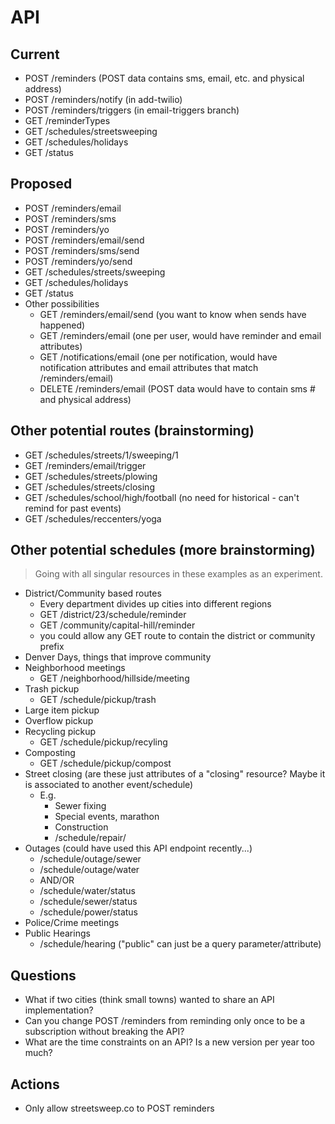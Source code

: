 # API

## Current

* POST /reminders (POST data contains sms, email, etc. and physical address)
* POST /reminders/notify (in add-twilio)
* POST /reminders/triggers (in email-triggers branch)
* GET /reminderTypes
* GET /schedules/streetsweeping
* GET /schedules/holidays
* GET /status

## Proposed

* POST /reminders/email
* POST /reminders/sms
* POST /reminders/yo
* POST /reminders/email/send
* POST /reminders/sms/send
* POST /reminders/yo/send
* GET /schedules/streets/sweeping
* GET /schedules/holidays
* GET /status
* Other possibilities
  * GET /reminders/email/send (you want to know when sends have happened)
  * GET /reminders/email (one per user, would have reminder and email attributes)
  * GET /notifications/email (one per notification, would have notification attributes and email attributes that match /reminders/email)
  * DELETE /reminders/email (POST data would have to contain sms # and physical address)

## Other potential routes (brainstorming)

* GET /schedules/streets/1/sweeping/1
* GET /reminders/email/trigger
* GET /schedules/streets/plowing
* GET /schedules/streets/closing
* GET /schedules/school/high/football (no need for historical - can't remind for past events)
* GET /schedules/reccenters/yoga

## Other potential schedules (more brainstorming)

>Going with all singular resources in these examples as an experiment.

* District/Community based routes
  * Every department divides up cities into different regions
  * GET /district/23/schedule/reminder
  * GET /community/capital-hill/reminder
  * you could allow any GET route to contain the district or community prefix
* Denver Days, things that improve community
* Neighborhood meetings
  * GET /neighborhood/hillside/meeting
* Trash pickup
  * GET /schedule/pickup/trash
* Large item pickup
* Overflow pickup
* Recycling pickup
  * GET /schedule/pickup/recyling
* Composting
  * GET /schedule/pickup/compost
* Street closing (are these just attributes of a "closing" resource? Maybe it is associated to another event/schedule)
  * E.g.
    * Sewer fixing
    * Special events, marathon
    * Construction
    * /schedule/repair/
* Outages (could have used this API endpoint recently...)
  * /schedule/outage/sewer
  * /schedule/outage/water
  * AND/OR
  * /schedule/water/status
  * /schedule/sewer/status
  * /schedule/power/status
* Police/Crime meetings
* Public Hearings
  * /schedule/hearing ("public" can just be a query parameter/attribute)

## Questions

* What if two cities (think small towns) wanted to share an API implementation?
* Can you change POST /reminders from reminding only once to be a subscription without breaking the API?
* What are the time constraints on an API? Is a new version per year too much?

## Actions

* Only allow streetsweep.co to POST reminders
